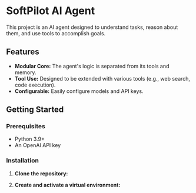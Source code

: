 # SoftPilot AI Agent

This project is an AI agent designed to understand tasks, reason about them, and use tools to accomplish goals.

## Features

*   **Modular Core:** The agent's logic is separated from its tools and memory.
*   **Tool Use:** Designed to be extended with various tools (e.g., web search, code execution).
*   **Configurable:** Easily configure models and API keys.

## Getting Started

### Prerequisites

*   Python 3.9+
*   An OpenAI API key

### Installation

1.  **Clone the repository:**
    
2.  **Create and activate a virtual environment:**
    